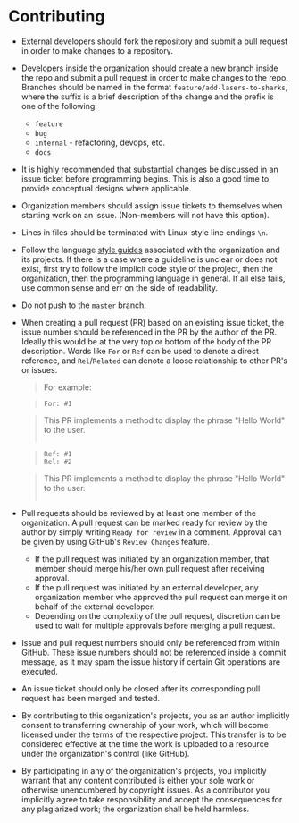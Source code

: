# Contributing

* External developers should fork the repository and submit a pull request in
  order to make changes to a repository.
* Developers inside the organization should create a new branch inside the
  repo and submit a pull request in order to make changes to the repo. Branches
  should be named in the format `feature/add-lasers-to-sharks`, where the suffix
  is a brief description of the change and the prefix is one of the following:
  * `feature`
  * `bug`
  * `internal` - refactoring, devops, etc.
  * `docs`
* It is highly recommended that substantial changes be discussed in an issue
  ticket before programming begins. This is also a good time to provide
  conceptual designs where applicable.
* Organization members should assign issue tickets to themselves when starting
  work on an issue. (Non-members will not have this option).
* Lines in files should be terminated with Linux-style line endings `\n`.
* Follow the language [style guides](https://github.com/EVEolve/styleguides)
  associated with the organization and its projects. If there is a case where a
  guideline is unclear or does not exist, first try to follow the implicit code
  style of the project, then the organization, then the programming language in
  general. If all else fails, use common sense and err on the side of
  readability.
* Do not push to the `master` branch.
* When creating a pull request (PR) based on an existing issue ticket, the issue
  number should be referenced in the PR by the author of the PR. Ideally this
  would be at the very top or bottom of the body of the PR description. Words 
  like `For` or `Ref` can be used to denote a direct reference, and 
  `Rel`/`Related` can denote a loose relationship to other PR's or issues.

  > For example:

  > ```text
  > For: #1

  > This PR implements a method to display the phrase "Hello World" to the user.
  > ```

  > ```text
  > Ref: #1
  > Rel: #2

  > This PR implements a method to display the phrase "Hello World" to the user.
  > ```
* Pull requests should be reviewed by at least one member of the organization.
  A pull request can be marked ready for review by the author by simply writing
  `Ready for review` in a comment. Approval can be given by using GitHub's
  `Review Changes` feature.
    * If the pull request was initiated by an organization member, that member
      should merge his/her own pull request after receiving approval.
    * If the pull request was initiated by an external developer, any
      organization member who approved the pull request can merge it on behalf
      of the external developer.
    * Depending on the complexity of the pull request, discretion can be used to
      wait for multiple approvals before merging a pull request.
* Issue and pull request numbers should only be referenced from within GitHub.
  These issue numbers should not be referenced inside a commit message, as
  it may spam the issue history if certain Git operations are executed.
* An issue ticket should only be closed after its corresponding pull request has
  been merged and tested.
* By contributing to this organization's projects, you as an author implicitly
  consent to transferring ownership of your work, which will become licensed
  under the terms of the respective project. This transfer is to be considered
  effective at the time the work is uploaded to a resource under the
  organization's control (like GitHub).
* By participating in any of the organization's projects, you implicitly warrant
  that any content contributed is either your sole work or otherwise
  unencumbered by copyright issues. As a contributor you implicitly agree to
  take responsibility and accept the consequences for any plagiarized work;
  the organization shall be held harmless.
